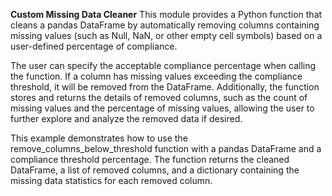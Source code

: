 **Custom Missing Data Cleaner**
This module provides a Python function that cleans a pandas DataFrame by automatically removing columns containing missing values (such as Null, NaN, or other empty cell symbols) based on a user-defined percentage of compliance.

The user can specify the acceptable compliance percentage when calling the function. If a column has missing values exceeding the compliance threshold, it will be removed from the DataFrame. Additionally, the function stores and returns the details of removed columns, such as the count of missing values and the percentage of missing values, allowing the user to further explore and analyze the removed data if desired.


This example demonstrates how to use the remove_columns_below_threshold function with a pandas DataFrame and a compliance threshold percentage. The function returns the cleaned DataFrame, a list of removed columns, and a dictionary containing the missing data statistics for each removed column.
